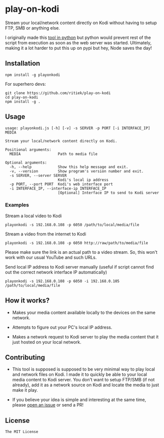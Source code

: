 # play-on-kodi

Stream your local/network content directly on Kodi without having to
setup FTP, SMB or anything else.

I originally made this [tool in python](https://github.com/ritiek/play-on-kodi/tree/python-old) but python would prevent rest of the script from execution as soon as the web server was started. Ultimately, making it a lot harder to put this up on pypi but hey, Node saves the day!

## Installation

```
npm install -g playonkodi
```

For superhero devs:

```
git clone https://github.com/ritiek/play-on-kodi
cd play-on-kodi
npm install -g .
```

## Usage

```
usage: playonkodi.js [-h] [-v] -s SERVER -p PORT [-i INTERFACE_IP] MEDIA

Stream your local/network content directly on Kodi.

Positional arguments:
  MEDIA                 Path to media file

Optional arguments:
  -h, --help            Show this help message and exit.
  -v, --version         Show program's version number and exit.
  -s SERVER, --server SERVER
                        Kodi's local ip address
  -p PORT, --port PORT  Kodi's web interface port
  -i INTERFACE_IP, --interface-ip INTERFACE_IP
                        [Optional] Interface IP to send to Kodi server
```

### Examples

Stream a local video to Kodi
```
playonkodi -s 192.168.0.108 -p 6050 /path/to/local/media/file
```

Stream a video from the internet to Kodi
```
playonkodi -s 192.168.0.108 -p 6050 http://raw/path/to/media/file
```

Please make sure the link is an actual path to a video stream. So, this won't work with our usual YouTube and such URLs.

Send local IP address to Kodi server manually (useful if script cannot find out the correct network interface IP automatically)
```
playonkodi -s 192.168.0.108 -p 6050 -i 192.168.0.105 /path/to/local/media/file
```

## How it works?

- Makes your media content available locally to the devices on the same network.

- Attempts to figure out your PC's local IP address.

- Makes a network request to Kodi server to play the media content that it just hosted on your local network.


## Contributing

- This tool is supposed is supposed to be very minimal way to play local and network files on Kodi. I made it to quickly be able to your local media content to Kodi server. You don't want to setup FTP/SMB (if not already), add it as a network source on Kodi and locate the media to just make it play.

- If you believe your idea is simple and interesting at the same time, please [open an issue](https://github.com/ritiek/play-on-kodi/issues) or send a PR!

## License

`The MIT License`
